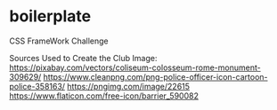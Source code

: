 # boilerplate
CSS FrameWork Challenge

Sources Used to Create the Club Image:
  https://pixabay.com/vectors/coliseum-colosseum-rome-monument-309629/
  https://www.cleanpng.com/png-police-officer-icon-cartoon-police-358163/
  https://pngimg.com/image/22615
  https://www.flaticon.com/free-icon/barrier_590082

